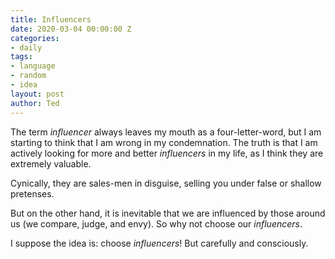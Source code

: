 ```yaml
---
title: Influencers
date: 2020-03-04 00:00:00 Z
categories:
- daily
tags:
- language
- random
- idea
layout: post
author: Ted
---
```


The term _influencer_ always leaves my mouth as a four-letter-word, but I am starting to think that I am wrong in my condemnation. The truth is that I am actively looking for more and better _influencers_ in my life, as I think they are extremely valuable.

Cynically, they are sales-men in disguise, selling you under false or shallow pretenses.

But on the other hand, it is inevitable that we are influenced by those around us (we compare, judge, and envy). So why not choose our _influencers_.

I suppose the idea is: choose _influencers_! But carefully and consciously.
